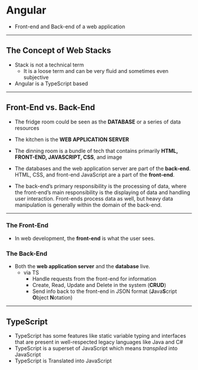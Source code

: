# Angular

- Front-end and Back-end of a web application

---



## The Concept of Web Stacks

- Stack is not a technical term
  - It is a loose term and can be very fluid and sometimes even subjective
- Angular is a TypeScript based

---



## Front-End vs. Back-End

- The fridge room could be seen as the **DATABASE** or a series of data resources
- The kitchen is the **WEB APPLICATION SERVER**
- The dinning room is a bundle of tech that contains primarily **HTML, FRONT-END, JAVASCRIPT, CSS**, and image
- The databases and the web application server are part of the **back-end**. HTML, CSS, and front-end JavaScript are a part of the **front-end**.



- The back-end’s primary responsibility is the processing of data, where the front-end’s main responsibility is the displaying of data and handling user interaction. Front-ends process data as well, but heavy data manipulation is generally within the domain of the back-end.

---



### The Front-End

- In web development, the **front-end** is what the user sees.

### The Back-End

- Both the **web application server** and the **database** live.
  - via TS
    - Handle requests from the front-end for information
    - Create, Read, Update and Delete in the system (**CRUD**)
    - Send info back to the front-end in JSON format (**J**ava**S**cript **O**bject **N**otation)

---



## TypeScript

- TypeScript has some features like static variable typing and interfaces that are present in well-respected legacy languages like Java and C#
- TypeScript is a superset of JavaScript which means *transpiled* into JavaScript
- TypeScript is Translated into JavaScript